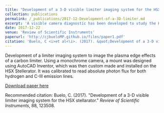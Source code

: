 ```yaml
---
title: "Development of a 3-D visible limiter imaging system for the HSX stellarator"
collection: publications
permalink: /_publications/2017-12-Development-of-a-3D-limiter.md
excerpt: 'A visible camera diagnostic has been developed to study the Helically Symmetric eXperiment (HSX) limiter plasma interaction. A straight line view from the camera location to the limiter was not possible due to the complex 3D stellarator geometry of HSX, so it was necessary to insert a mirror/lens system into the plasma edge. A custom support structure for this optical system tailored to the HSX geometry was designed and installed. This system holds the optics tube assembly at the required angle for the desired view to both minimize system stress and facilitate robust and repeatable camera positioning. The camera system has been absolutely calibrated and using Hα and C-III filters can provide hydrogen and carbon photon fluxes, which through an S/XB coefficient can be converted into particle fluxes. The resulting measurements have been used to obtain the characteristic penetration length of hydrogen and C-III species. The hydrogen λiz value shows reasonable agreement with the value predicted by a 1D penetration length calculation.'
date: 2017-12-22
venue: 'Review of Scientific Instruments'
paperurl: 'http://cjbueloMP.github.io/files/paper1.pdf'
citation: 'Buelo, C <i>et al<\i>. (2017). &quot;Development of a 3-D visible limiter imaging system for the HSX stellarator.&quot; <i>Review of Scientific Instruments</i>, 88, 123508.'
---
```

Development of a limiter imaging system to image the plasma edge effects of a carbon limiter. Using a monochrome camera, a mount was designed using AutoCAD Inventor, which was then custom made and installed on the HSX Stellerator. It was calibrated to read absolute photon flux for both hydrogen and C-III emission lines.

[Download paper here](http://cjbueloMP.github.io/files/developmentof3dvisible.pdf)

Recommended citation: Buelo, C. (2017). "Development of a 3-D visible limiter imaging system for the HSX stellarator." <i>Review of Scientific Instruments</i>, 88, 123508.